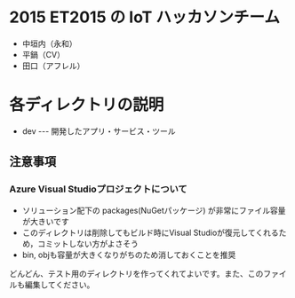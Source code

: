 # 2015 ET2015 の IoT ハッカソンチーム

- 中垣内（永和）
- 平鍋（CV）
- 田口（アフレル）

# 各ディレクトリの説明
- dev  --- 開発したアプリ・サービス・ツール

## 注意事項
### Azure Visual Studioプロジェクトについて
- ソリューション配下の packages(NuGetパッケージ) が非常にファイル容量が大きいです
- このディレクトリは削除してもビルド時にVisual Studioが復元してくれるため，コミットしない方がよさそう
- bin, objも容量が大きくなりがちのため消しておくことを推奨

どんどん、テスト用のディレクトリを作ってくれてよいです。また、このファイルも編集してください。

